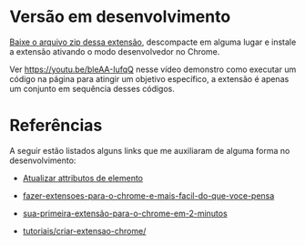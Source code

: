 # Versão em desenvolvimento

[Baixe o arquivo zip dessa extensão](https://github.com/edusantana/saber-pb/archive/master.zip), descompacte em alguma lugar e instale a extensão ativando o modo desenvolvedor no Chrome.

Ver https://youtu.be/bleAA-IufqQ nesse vídeo demonstro como executar um código na página para atingir um objetivo específico, a extensão é apenas um conjunto em sequência desses códigos.


# Referências

A seguir estão listados alguns links que me auxiliaram de alguma forma no desenvolvimento:

- [Atualizar attributos de elemento](https://stackoverflow.com/questions/12274748/setting-multiple-attributes-for-an-element-at-once-with-javascript)

- [fazer-extensoes-para-o-chrome-e-mais-facil-do-que-voce-pensa](https://imasters.com.br/front-end/fazer-extensoes-para-o-chrome-e-mais-facil-do-que-voce-pensa)

- [sua-primeira-extensão-para-o-chrome-em-2-minutos](https://medium.com/code-prestige/sua-primeira-extens%C3%A3o-para-o-chrome-em-2-minutos-858895f5cc6c)

- [tutoriais/criar-extensao-chrome/](https://pplware.sapo.pt/tutoriais/criar-extensao-chrome/)

